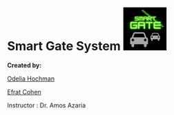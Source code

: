 # Smart Gate System  <img src="Images/logo.JPG" width="100" height="100" >


**Created by:**

[Odelia Hochman](https://github.com/OdeliaHochman)

[Efrat Cohen](https://github.com/EfratCohen100)

Instructor : Dr. Amos Azaria
